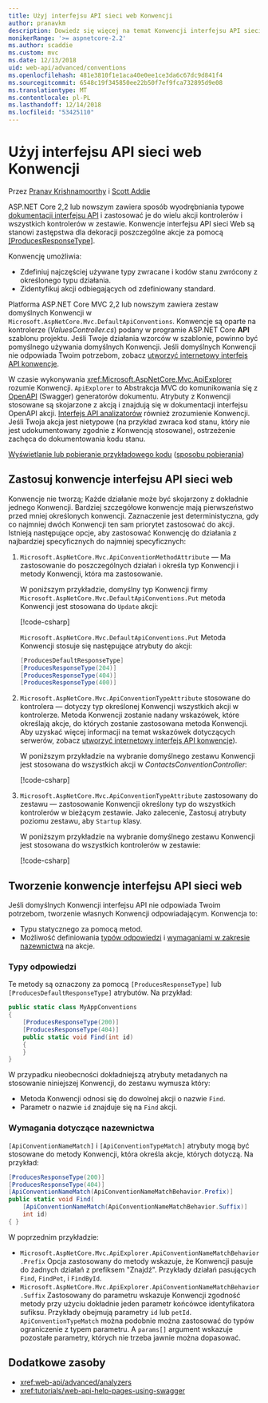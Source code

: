 ```yaml
---
title: Użyj interfejsu API sieci web Konwencji
author: pranavkm
description: Dowiedz się więcej na temat Konwencji interfejsu API sieci web w programie ASP.NET Core.
monikerRange: '>= aspnetcore-2.2'
ms.author: scaddie
ms.custom: mvc
ms.date: 12/13/2018
uid: web-api/advanced/conventions
ms.openlocfilehash: 481e3810f1e1aca40e0ee1ce3da6c67dc9d841f4
ms.sourcegitcommit: 6548c19f345850ee22b50f7ef9fca732895d9e08
ms.translationtype: MT
ms.contentlocale: pl-PL
ms.lasthandoff: 12/14/2018
ms.locfileid: "53425110"
---
```

# <a name="use-web-api-conventions"></a>Użyj interfejsu API sieci web Konwencji

Przez [Pranav Krishnamoorthy](https://github.com/pranavkm) i [Scott Addie](https://github.com/scottaddie)

ASP.NET Core 2,2 lub nowszym zawiera sposób wyodrębniania typowe [dokumentacji interfejsu API](xref:tutorials/web-api-help-pages-using-swagger) i zastosować je do wielu akcji kontrolerów i wszystkich kontrolerów w zestawie. Konwencje interfejsu API sieci Web są stanowi zastępstwa dla dekoracji poszczególne akcje za pomocą [[ProducesResponseType]](xref:Microsoft.AspNetCore.Mvc.ProducesResponseTypeAttribute).

Konwencję umożliwia:

* Zdefiniuj najczęściej używane typy zwracane i kodów stanu zwrócony z określonego typu działania.
* Zidentyfikuj akcji odbiegających od zdefiniowany standard.

Platforma ASP.NET Core MVC 2,2 lub nowszym zawiera zestaw domyślnych Konwencji w `Microsoft.AspNetCore.Mvc.DefaultApiConventions`. Konwencje są oparte na kontrolerze (*ValuesController.cs*) podany w programie ASP.NET Core **API** szablonu projektu. Jeśli Twoje działania wzorców w szablonie, powinno być pomyślnego używania domyślnych Konwencji. Jeśli domyślnych Konwencji nie odpowiada Twoim potrzebom, zobacz [utworzyć internetowy interfejs API konwencje](#create-web-api-conventions).

W czasie wykonywania <xref:Microsoft.AspNetCore.Mvc.ApiExplorer> rozumie Konwencji. `ApiExplorer` to Abstrakcja MVC do komunikowania się z [OpenAPI](https://www.openapis.org/) (Swagger) generatorów dokumentu. Atrybuty z Konwencji stosowane są skojarzone z akcją i znajdują się w dokumentacji interfejsu OpenAPI akcji. [Interfejs API analizatorów](xref:web-api/advanced/analyzers) również zrozumienie Konwencji. Jeśli Twoja akcja jest nietypowe (na przykład zwraca kod stanu, który nie jest udokumentowany zgodnie z Konwencją stosowane), ostrzeżenie zachęca do dokumentowania kodu stanu.

[Wyświetlanie lub pobieranie przykładowego kodu](https://github.com/aspnet/Docs/tree/master/aspnetcore/web-api/advanced/conventions/sample) ([sposobu pobierania](xref:index#how-to-download-a-sample))

## <a name="apply-web-api-conventions"></a>Zastosuj konwencje interfejsu API sieci web

Konwencje nie tworzą; Każde działanie może być skojarzony z dokładnie jednego Konwencji. Bardziej szczegółowe konwencje mają pierwszeństwo przed mniej określonych konwencji. Zaznaczenie jest deterministyczna, gdy co najmniej dwóch Konwencji ten sam priorytet zastosować do akcji. Istnieją następujące opcje, aby zastosować Konwencję do działania z najbardziej specyficznych do najmniej specyficznych:

1. `Microsoft.AspNetCore.Mvc.ApiConventionMethodAttribute` &mdash; Ma zastosowanie do poszczególnych działań i określa typ Konwencji i metody Konwencji, która ma zastosowanie.

    W poniższym przykładzie, domyślny typ Konwencji firmy `Microsoft.AspNetCore.Mvc.DefaultApiConventions.Put` metoda Konwencji jest stosowana do `Update` akcji:

    [!code-csharp[](conventions/sample/Controllers/ContactsConventionController.cs?name=snippet_ApiConventionMethod&highlight=3)]

    `Microsoft.AspNetCore.Mvc.DefaultApiConventions.Put` Metoda Konwencji stosuje się następujące atrybuty do akcji:

    ```csharp
    [ProducesDefaultResponseType]
    [ProducesResponseType(204)]
    [ProducesResponseType(404)]
    [ProducesResponseType(400)]
    ```

1. `Microsoft.AspNetCore.Mvc.ApiConventionTypeAttribute` stosowane do kontrolera &mdash; dotyczy typ określonej Konwencji wszystkich akcji w kontrolerze. Metoda Konwencji zostanie nadany wskazówek, które określają akcje, do których zostanie zastosowana metoda Konwencji. Aby uzyskać więcej informacji na temat wskazówek dotyczących serwerów, zobacz [utworzyć internetowy interfejs API konwencje](#create-web-api-conventions)).

    W poniższym przykładzie na wybranie domyślnego zestawu Konwencji jest stosowana do wszystkich akcji w *ContactsConventionController*:

    [!code-csharp[](conventions/sample/Controllers/ContactsConventionController.cs?name=snippet_ApiConventionTypeAttribute&highlight=2)]

1. `Microsoft.AspNetCore.Mvc.ApiConventionTypeAttribute` zastosowany do zestawu &mdash; zastosowanie Konwencji określony typ do wszystkich kontrolerów w bieżącym zestawie. Jako zalecenie, Zastosuj atrybuty poziomu zestawu, aby `Startup` klasy.

    W poniższym przykładzie na wybranie domyślnego zestawu Konwencji jest stosowana do wszystkich kontrolerów w zestawie:

    [!code-csharp[](conventions/sample/Startup.cs?name=snippet_ApiConventionTypeAttribute&highlight=1)]

## <a name="create-web-api-conventions"></a>Tworzenie konwencje interfejsu API sieci web

Jeśli domyślnych Konwencji interfejsu API nie odpowiada Twoim potrzebom, tworzenie własnych Konwencji odpowiadającym. Konwencja to:

* Typu statycznego za pomocą metod.
* Możliwość definiowania [typów odpowiedzi](#response-types) i [wymaganiami w zakresie nazewnictwa](#naming-requirements) na akcje.

### <a name="response-types"></a>Typy odpowiedzi

Te metody są oznaczony za pomocą `[ProducesResponseType]` lub `[ProducesDefaultResponseType]` atrybutów. Na przykład:

```csharp
public static class MyAppConventions
{
    [ProducesResponseType(200)]
    [ProducesResponseType(404)]
    public static void Find(int id)
    {
    }
}
```

W przypadku nieobecności dokładniejszą atrybuty metadanych na stosowanie niniejszej Konwencji, do zestawu wymusza który:

* Metoda Konwencji odnosi się do dowolnej akcji o nazwie `Find`.
* Parametr o nazwie `id` znajduje się na `Find` akcji.

### <a name="naming-requirements"></a>Wymagania dotyczące nazewnictwa

`[ApiConventionNameMatch]` i `[ApiConventionTypeMatch]` atrybuty mogą być stosowane do metody Konwencji, która określa akcje, których dotyczą. Na przykład:

```csharp
[ProducesResponseType(200)]
[ProducesResponseType(404)]
[ApiConventionNameMatch(ApiConventionNameMatchBehavior.Prefix)]
public static void Find(
    [ApiConventionNameMatch(ApiConventionNameMatchBehavior.Suffix)]
    int id)
{ }
```

W poprzednim przykładzie:

* `Microsoft.AspNetCore.Mvc.ApiExplorer.ApiConventionNameMatchBehavior.Prefix` Opcja zastosowany do metody wskazuje, że Konwencji pasuje do żadnych działań z prefiksem "Znajdź". Przykłady działań pasujących `Find`, `FindPet`, i `FindById`.
* `Microsoft.AspNetCore.Mvc.ApiExplorer.ApiConventionNameMatchBehavior.Suffix` Zastosowany do parametru wskazuje Konwencji zgodność metody przy użyciu dokładnie jeden parametr końcówce identyfikatora sufiksu. Przykłady obejmują parametry `id` lub `petId`. `ApiConventionTypeMatch` można podobnie można zastosować do typów ograniczenie z typem parametru. A `params[]` argument wskazuje pozostałe parametry, których nie trzeba jawnie można dopasować.

## <a name="additional-resources"></a>Dodatkowe zasoby

* <xref:web-api/advanced/analyzers>
* <xref:tutorials/web-api-help-pages-using-swagger>

